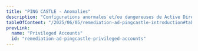 ```yaml
---
title: "PING CASTLE - Anomalies"
description: "Configurations anormales et/ou dangereuses de Active Directory"
tableOfContent: "/2025/06/05/remediation-ad-pingcastle-introduction#table-des-matières"
prevLink:
  name: "Privileged Accounts"
  id: "remediation-ad-pingcastle-privileged-accounts"
---
```


